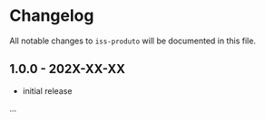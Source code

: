 # Changelog

All notable changes to `iss-produto` will be documented in this file.

## 1.0.0 - 202X-XX-XX

- initial release

...

